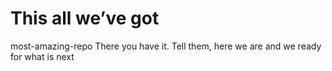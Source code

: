 # This all we’ve got
most-amazing-repo
There you have it. Tell them, here we are and we ready for what is next

